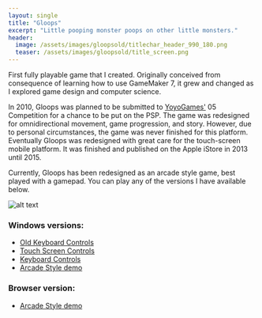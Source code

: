 ```yaml
---
layout: single
title: "Gloops"
excerpt: "Little pooping monster poops on other little monsters."
header:
  image: /assets/images/gloopsold/titlechar_header_990_180.png
  teaser: /assets/images/gloopsold/title_screen.png
---
```


First fully playable game that I created.
Originally conceived from consequence of learning how to use GameMaker 7, it grew and changed as I explored game design and computer science.

In 2010, Gloops was planned to be submitted to [YoyoGames'](https://www.yoyogames.com) 05 Competition for a chance to be put on the PSP. The game was redesigned for omnidirectional movement, game progression, and story. However, due to personal circumstances, the game was never finished for this platform.
Eventually Gloops was redesigned with great care for the touch-screen mobile platform. It was finished and published on the Apple iStore in 2013 until 2015. 

Currently, Gloops has been redesigned as an arcade style game, best played with a gamepad.
You can play any of the versions I have available below.

![alt text](../../assets/images/gloopsold/screenshot_001.png "Mobile version screenshot")


### Windows versions:
  * [Old Keyboard Controls ](https://www.dropbox.com/s/f4tqfakxlfk53vs/Gloops%20OldVersion.exe?dl=1)
  * [Touch Screen Controls](https://www.dropbox.com/s/0odgm9quc32s87o/gloops_windows_touch_controls.exe?dl=1)
  * [Keyboard Controls](https://www.dropbox.com/s/sctjm2he9f3pinv/gloops_windows_keyboard_controls.exe?dl=1)
  * [Arcade Style demo](https://www.dropbox.com/s/odfkqae4dln0rjo/gloops_arcade_windows_demo.exe?dl=1)
  
### Browser version:
  * [Arcade Style demo](../../assets/games/gloops_game)